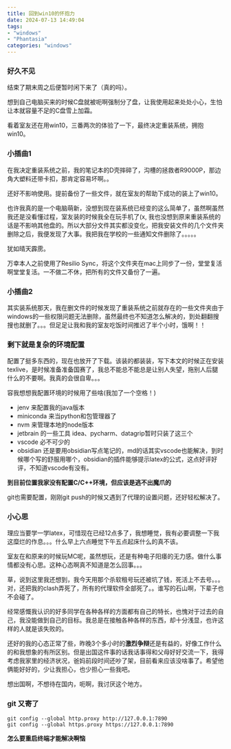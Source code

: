 ```yaml
---
title: 回到win10的怀抱力
date: 2024-07-13 14:49:04
tags: 
- "windows"
- "Phantasia"
categories: "windows"
---
```


### 好久不见

结束了期末周之后便暂时闲下来了（真的吗）。

想到自己电脑买来的时候C盘就被呃啊强制分了盘，让我使用起来处处小心，生怕让本就容量不足的C盘雪上加霜。

看着室友还在用win10，三番两次的体验了一下，最终决定重装系统，拥抱win10。

### 小插曲1

在我决定重装系统之前，我的笔记本的D壳摔碎了，沟槽的拯救者R9000P，那边角大塑料还带卡扣，那肯定容易坏啊。。

还好不影响使用。提前备份了一些文件，就在室友的帮助下成功的装上了win10。

也许我真的是一个电脑萌新，没想到现在装系统已经变的这么简单了，虽然啊虽然我还是没看懂过程，室友装的时候我全在玩手机了(x, 我也没想到原来重装系统的话是不影响其他盘的。所以大部分文件其实都没变化，把我安装文件的几个文件夹删除之后，我便发现了大事。我把我在学校的一些通知文件删除了。。。。。

犹如晴天霹雳。

万幸本人之前使用了Resilio Sync，将这个文件夹在mac上同步了一份，堂堂复活啊堂堂复活。一不做二不休，把所有的文件又备份了一遍。

### 小插曲2

其实装系统那天，我在删文件的时候发现了重装系统之前就存在的一些文件夹由于windows的一些权限问题无法删除，虽然最终也不知道怎么解决的，到处翻翻搜搜也就删了。。。但足足让我和我的室友吃饭时间推迟了半个小时，饿啊！！


### 剩下就是复杂的环境配置

配置了挺多东西的，现在也放开了下载。该装的都装装，写下本文的时候正在安装texlive，是时候准备准备国赛了，我总不能总不能总是让别人失望，拖别人后腿什么的不要啊。我真的会很自卑。。。

容我想想我配置环境的时候用了些啥(我加了一个空格！)

- jenv 来配置我的java版本
- miniconda 来当python和包管理器了
- nvm 来管理本地的node版本
- jetbrain 的一些工具 idea、pycharm、datagrip暂时只装了这三个
- vscode 必不可少的
- obsidian 还是要用obsidian写点笔记的，md的话其实vscode也能解决，到时候哪个写的舒服用哪个，obsidian的插件能够提示latex的公式，这点好评好评，不知道vscode有没有。

**到目前位置我家没有配置C/C++环境，但应该是逃不出魔爪的**

git也需要配置，刚刚git push的时候又遇到了代理的设置问题，还好轻松解决了。


### 小心思
理应当要学一学latex，可惜现在已经12点多了，我想睡觉，我有必要调整一下我这糜烂的作息。。。什么早上六点睡觉下午五点起床什么的真不该。

室友在和原来的时候玩MC呢，虽然想玩，还是有种电子阳痿的无力感。做什么事情都没有心思。这种心态啊真不知道是怎么回事。。。

草，说到这里我还想到，我今天用那个杀软租号玩还被坑了钱，死活上不去号。。。对，还把我的clash弄死了，所有的代理软件全部死了。。谁写的石山啊，下辈子也不会碰了。

经常感慨我认识的好多同学在各种各样的方面都有自己的特长，也愧对于过去的自己，我没能做到自己的目标。我总是在接触各种各样的东西，却十分浅显，也许这样的人就是该失败的。

还好的我的心态正常了些，昨晚3个多小时的**激烈争辩**还是有益的，好像工作什么的和我想象的有所区别。但是出国这件事的话我话事得和父母好好交流一下，我得考虑我家里的经济状况，爸妈前段时间还吵了架，目前看来应该没啥事了。希望他俩能好好的，少让我担心，也少担心一些我吧。

想出国啊，不想待在国内，呃啊，我讨厌这个地方。


### git 又寄了
``` shell
git config --global http.proxy http://127.0.0.1:7890
git config --global https.proxy https://127.0.0.1:7890
```
**怎么要重启终端才能解决啊恼**
